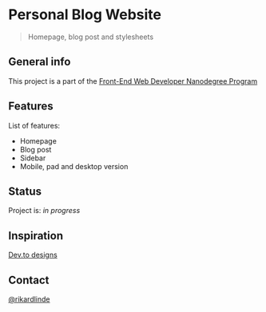 # Personal Blog Website
> Homepage, blog post and stylesheets


## General info
This project is a part of the [Front-End Web Developer Nanodegree Program](https://www.udacity.com/course/front-end-web-developer-nanodegree--nd0011)


## Features
List of features:

* Homepage
* Blog post
* Sidebar
* Mobile, pad and desktop version


## Status
Project is: _in progress_  


## Inspiration
[Dev.to designs](https://dev.to)

## Contact
[@rikardlinde](https://github.com/rikardlinde)
